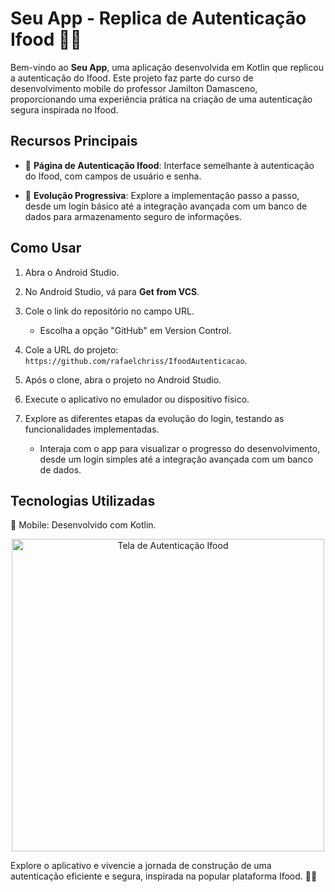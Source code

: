 # Seu App - Replica de Autenticação Ifood 🍔📱

Bem-vindo ao **Seu App**, uma aplicação desenvolvida em Kotlin que replicou a autenticação do Ifood. Este projeto faz parte do curso de desenvolvimento mobile do professor Jamilton Damasceno, proporcionando uma experiência prática na criação de uma autenticação segura inspirada no Ifood.

## Recursos Principais

- 🔐 **Página de Autenticação Ifood**: Interface semelhante à autenticação do Ifood, com campos de usuário e senha.

- 🔄 **Evolução Progressiva**: Explore a implementação passo a passo, desde um login básico até a integração avançada com um banco de dados para armazenamento seguro de informações.

## Como Usar

1. Abra o Android Studio.

2. No Android Studio, vá para **Get from VCS**.

3. Cole o link do repositório no campo URL.

   - Escolha a opção "GitHub" em Version Control.

4. Cole a URL do projeto: `https://github.com/rafaelchriss/IfoodAutenticacao`.

5. Após o clone, abra o projeto no Android Studio.

6. Execute o aplicativo no emulador ou dispositivo físico.

7. Explore as diferentes etapas da evolução do login, testando as funcionalidades implementadas.

   - Interaja com o app para visualizar o progresso do desenvolvimento, desde um login simples até a integração avançada com um banco de dados.

## Tecnologias Utilizadas
📱 Mobile: Desenvolvido com Kotlin.

<p align="center">
  <a href="https://github.com/rafaelchriss/IfoodAutenticacao">
    <img src="https://github.com/rafaelchriss/IfoodAutenticacao/assets/seu_app_ifood_auth.png" alt="Tela de Autenticação Ifood" width="500">
  </a>
</p>

Explore o aplicativo e vivencie a jornada de construção de uma autenticação eficiente e segura, inspirada na popular plataforma Ifood. 🚀✨
